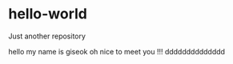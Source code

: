# hello-world
Just another repository

hello my name is giseok oh nice to meet you !!!
dddddddddddddd
